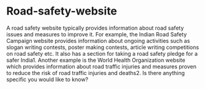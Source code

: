 # Road-safety-website 
A road safety website typically provides information about road safety issues and measures to improve it. For example, the Indian Road Safety Campaign website provides information about ongoing activities such as slogan writing contests, poster making contests, article writing competitions on road safety etc. It also has a section for taking a road safety pledge for a safer India1. Another example is the World Health Organization website which provides information about road traffic injuries and measures proven to reduce the risk of road traffic injuries and deaths2. Is there anything specific you would like to know?
